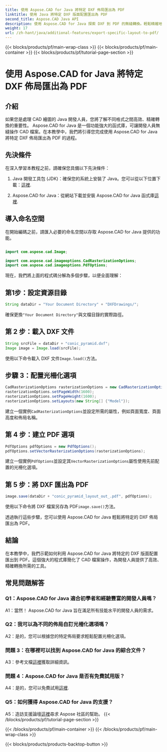 ```yaml
---
title: 使用 Aspose.CAD for Java 將特定 DXF 佈局匯出為 PDF
linktitle: 使用 Java 將特定 DXF 版面配置匯出為 PDF
second_title: Aspose.CAD Java API
description: 使用 Aspose.CAD for Java 探索 DXF 到 PDF 的無縫轉換。輕鬆精確地匯出特定佈局。
weight: 17
url: /zh-hant/java/additional-features/export-specific-layout-to-pdf/
---
```


{{< blocks/products/pf/main-wrap-class >}}
{{< blocks/products/pf/main-container >}}
{{< blocks/products/pf/tutorial-page-section >}}

# 使用 Aspose.CAD for Java 將特定 DXF 佈局匯出為 PDF

## 介紹

如果您是處理 CAD 繪圖的 Java 開發人員，您將了解不同格式之間高效、精確轉換的重要性。 Aspose.CAD for Java 是一個功能強大的函式庫，可讓開發人員無縫操作 CAD 檔案。在本教學中，我們將引導您完成使用 Aspose.CAD for Java 將特定 DXF 佈局匯出為 PDF 的過程。

## 先決條件

在深入學習本教程之前，請確保您具備以下先決條件：

1. Java 開發工具包 (JDK)：確保您的系統上安裝了 Java。您可以從以下位置下載：[這裡](https://www.oracle.com/java/technologies/javase-downloads.html).

2.  Aspose.CAD for Java：從網站下載並安裝 Aspose.CAD for Java 函式庫[這裡](https://releases.aspose.com/cad/java/).

## 導入命名空間

在開始編碼之前，請匯入必要的命名空間以存取 Aspose.CAD for Java 提供的功能。

```java

import com.aspose.cad.Image;

import com.aspose.cad.imageoptions.CadRasterizationOptions;
import com.aspose.cad.imageoptions.PdfOptions;
```

現在，我們將上面的程式碼分解為多個步驟，以便全面理解：

## 第1步：設定資源目錄

```java
String dataDir = "Your Document Directory" + "DXFDrawings/";
```

確保更換`"Your Document Directory"`與文檔目錄的實際路徑。

## 第 2 步：載入 DXF 文件

```java
String srcFile = dataDir + "conic_pyramid.dxf";
Image image = Image.load(srcFile); 
```

使用以下命令載入 DXF 文件`Image.load()`方法。

## 步驟 3：配置光柵化選項

```java
CadRasterizationOptions rasterizationOptions = new CadRasterizationOptions();
rasterizationOptions.setPageWidth(1600);
rasterizationOptions.setPageHeight(1600);   
rasterizationOptions.setLayouts(new String[] {"Model"});
```

建立一個實例`CadRasterizationOptions`並設定所需的屬性，例如頁面寬度、頁面高度和佈局名稱。

## 第 4 步：建立 PDF 選項

```java
PdfOptions pdfOptions = new PdfOptions();
pdfOptions.setVectorRasterizationOptions(rasterizationOptions);
```

建立一個實例`PdfOptions`並設定其`VectorRasterizationOptions`屬性使用先前配置的光柵化選項。

## 第 5 步：將 DXF 匯出為 PDF

```java
image.save(dataDir + "conic_pyramid_layout_out_.pdf", pdfOptions);
```

使用以下命令將 DXF 檔案另存為 PDF`image.save()`方法。

透過執行這些步驟，您可以使用 Aspose.CAD for Java 輕鬆將特定的 DXF 佈局匯出為 PDF。

## 結論

在本教學中，我們示範如何利用 Aspose.CAD for Java 將特定的 DXF 版面配置匯出到 PDF。這個強大的程式庫簡化了 CAD 檔案操作，為開發人員提供了高效、精確轉換所需的工具。

## 常見問題解答

### Q1：Aspose.CAD for Java 適合初學者和經驗豐富的開發人員嗎？

A1：當然！ Aspose.CAD for Java 旨在滿足所有技能水平的開發人員的需求。

### Q2：我可以為不同的佈局自訂光柵化選項嗎？

A2：是的，您可以根據您的特定佈局要求輕鬆配置光柵化選項。

### 問題 3：在哪裡可以找到 Aspose.CAD for Java 的綜合文件？

 A3：參考文檔[這裡](https://reference.aspose.com/cad/java/)獲取詳細資訊。

### 問題 4：Aspose.CAD for Java 是否有免費試用版？

 A4：是的，您可以免費試用[這裡](https://releases.aspose.com/).

### Q5：如何獲得 Aspose.CAD for Java 的支援？

 A5：造訪支援論壇[這裡](https://forum.aspose.com/c/cad/19)尋求 Aspose 社區的幫助。
{{< /blocks/products/pf/tutorial-page-section >}}

{{< /blocks/products/pf/main-container >}}
{{< /blocks/products/pf/main-wrap-class >}}

{{< blocks/products/products-backtop-button >}}
